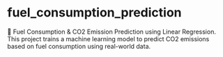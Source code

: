 # fuel_consumption_prediction
🚗 Fuel Consumption &amp; CO2 Emission Prediction using Linear Regression. This project trains a machine learning model to predict CO2 emissions based on fuel consumption using real-world data.
